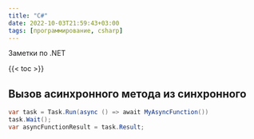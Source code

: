 ```yaml
---
title: "C#"
date: 2022-10-03T21:59:43+03:00
tags: [программирование, csharp]
---
```


Заметки по .NET

{{< toc >}}

## Вызов асинхронного метода из синхронного

```c#
var task = Task.Run(async () => await MyAsyncFunction())
task.Wait();
var asyncFunctionResult = task.Result;
```
